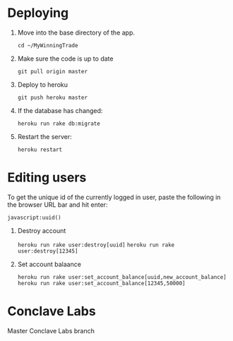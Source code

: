 Deploying
===

1. Move into the base directory of the app.

    `cd ~/MyWinningTrade`

2. Make sure the code is up to date

    `git pull origin master`

3. Deploy to heroku

    `git push heroku master`

4. If the database has changed:

    `heroku run rake db:migrate`

5. Restart the server:

    `heroku restart`


Editing users
===

To get the unique id of the currently logged in user, paste the following in the browser URL bar and hit enter:

    javascript:uuid()

1. Destroy account

    `heroku run rake user:destroy[uuid]`
    `heroku run rake user:destroy[12345]`

2. Set account balaance

    `heroku run rake user:set_account_balance[uuid,new_account_balance]`
    `heroku run rake user:set_account_balance[12345,50000]`

Conclave Labs
===

Master Conclave Labs branch
    

